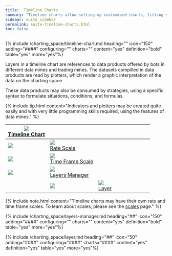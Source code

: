 ```yaml
---
title:  Timeline Charts
summary: "Timeline charts allow setting up customized charts, fitting specific data products, and potentially their own rate and time frame scales."
sidebar: suite_sidebar
permalink: suite-timeline-charts.html
toc: false
---
```


{% include /charting_space/timeline-chart.md heading="" icon="150" adding="####" configuring="" charts="" content="yes" definition="bold" table="yes" more="yes"%}

Layers in a <a data-toggle="tooltip" data-original-title="{{site.data.charting_space.timeline_chart}}">timeline chart</a> are <a data-toggle="tooltip" data-original-title="{{site.data.concepts.reference}}">references</a> to <a data-toggle="tooltip" data-original-title="{{site.data.concepts.data_product}}">data products</a> offered by <a data-toggle="tooltip" data-original-title="{{site.data.concepts.bot}}">bots</a> in different <a data-toggle="tooltip" data-original-title="{{site.data.data_mine.data_mine}}">data mines</a> and <a data-toggle="tooltip" data-original-title="{{site.data.trading_mine.trading_mine}}">trading mines</a>. The <a data-toggle="tooltip" data-original-title="{{site.data.concepts.dataset}}">datasets</a> compilled in data products are read by <a data-toggle="tooltip" data-original-title="{{site.data.data_mine.plotter}}">plotters</a>, which render a graphic interpretation of the data on the <a data-toggle="tooltip" data-original-title="{{site.data.charting_space.charting_space}}">charting space</a>.

These data products may also be consumed by <a data-toggle="tooltip" data-original-title="{{site.data.trading_system.trading_strategy}}">strategies</a>, using a specific syntax to formulate <a data-toggle="tooltip" data-original-title="{{site.data.trading_system.situation}}">situations</a>, <a data-toggle="tooltip" data-original-title="{{site.data.trading_system.condition}}">conditions</a>, and <a data-toggle="tooltip" data-original-title="{{site.data.trading_system.formula}}">formulas</a>.

{% include tip.html content="Indicators and plotters may be created quite easily and with very little programming skills required, using the features of data mines." %}

<table class='hierarchyTable'><thead><tr><th><a href='#timeline-chart' data-toggle='tooltip' data-original-title='{{site.data.charting_system.timeline_chart}}'><img src='images/icons/nodes/png50/timeline-chart.png' /><br />Timeline Chart</a></th><th></th><th></th><th></th><th></th><th></th><th></th><th></th><th></th><th></th></tr></thead><tbody>
<tr><td><img src='images/icons/various/png/tree-connector-fork.png' /></td><td><a href='#rate-scale' data-toggle='tooltip' data-original-title='{{site.data.charting_system.rate_scale}}'><img src='images/icons/nodes/png50/rate-scale.png' /><br />Rate Scale</a></td><td></td><td></td><td></td><td></td><td></td><td></td><td></td><td></td></tr>
<tr><td><img src='images/icons/various/png/tree-connector-fork.png' /></td><td><a href='#time-frame-scale' data-toggle='tooltip' data-original-title='{{site.data.charting_system.time_frame_scale}}'><img src='images/icons/nodes/png50/time-frame-scale.png' /><br />Time Frame Scale</a></td><td></td><td></td><td></td><td></td><td></td><td></td><td></td><td></td></tr>
<tr><td><img src='images/icons/various/png/tree-connector-elbow.png' /></td><td><a href='#layers-manager' data-toggle='tooltip' data-original-title='{{site.data.charting_system.layers_manager}}'><img src='images/icons/nodes/png50/layers-manager.png' /><br />Layers Manager</a></td><td></td><td></td><td></td><td></td><td></td><td></td><td></td><td></td></tr>
<tr><td></td><td><img src='images/icons/various/png/tree-connector-elbow.png' /></td><td><a href='#layer' data-toggle='tooltip' data-original-title='{{site.data.charting_system.layer}}'><img src='images/icons/nodes/png50/layer.png' /><br />Layer</a></td><td></td><td></td><td></td><td></td><td></td><td></td><td></td></tr></tbody></table>


{% include note.html content="Timeline charts may have their own rate and time frame scales. To learn about scales, please see the [scales](suite-scales.html) page." %}

{% include /charting_space/layers-manager.md heading="##" icon="150" adding="####" configuring="" charts="" content="yes" definition="bold" table="yes" more="yes"%}

{% include /charting_space/layer.md heading="##" icon="50" adding="####" configuring="####" charts="####" content="yes" definition="yes" table="yes" more="yes"%}
